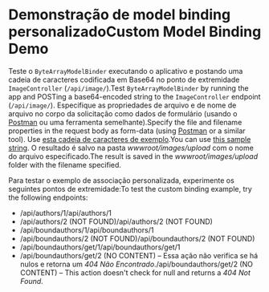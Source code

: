 # <a name="custom-model-binding-demo"></a><span data-ttu-id="d8cb0-101">Demonstração de model binding personalizado</span><span class="sxs-lookup"><span data-stu-id="d8cb0-101">Custom Model Binding Demo</span></span>

<span data-ttu-id="d8cb0-102">Teste o `ByteArrayModelBinder` executando o aplicativo e postando uma cadeia de caracteres codificada em Base64 no ponto de extremidade `ImageController` (`/api/image/`).</span><span class="sxs-lookup"><span data-stu-id="d8cb0-102">Test `ByteArrayModelBinder` by running the app and POSTing a base64-encoded string to the `ImageController` endpoint (`/api/image/`).</span></span> <span data-ttu-id="d8cb0-103">Especifique as propriedades de arquivo e de nome de arquivo no corpo da solicitação como dados de formulário (usando o [Postman](https://www.getpostman.com/) ou uma ferramenta semelhante).</span><span class="sxs-lookup"><span data-stu-id="d8cb0-103">Specify the file and filename properties in the request body as form-data (using [Postman](https://www.getpostman.com/) or a similar tool).</span></span> <span data-ttu-id="d8cb0-104">Use [esta cadeia de caracteres de exemplo](Base64String.txt).</span><span class="sxs-lookup"><span data-stu-id="d8cb0-104">You can use [this sample string](Base64String.txt).</span></span> <span data-ttu-id="d8cb0-105">O resultado é salvo na pasta *wwwroot/images/upload* com o nome do arquivo especificado.</span><span class="sxs-lookup"><span data-stu-id="d8cb0-105">The result is saved in the *wwwroot/images/upload* folder with the filename specified.</span></span>

<span data-ttu-id="d8cb0-106">Para testar o exemplo de associação personalizada, experimente os seguintes pontos de extremidade:</span><span class="sxs-lookup"><span data-stu-id="d8cb0-106">To test the custom binding example, try the following endpoints:</span></span>

* <span data-ttu-id="d8cb0-107">/api/authors/1</span><span class="sxs-lookup"><span data-stu-id="d8cb0-107">/api/authors/1</span></span>
* <span data-ttu-id="d8cb0-108">/api/authors/2 (NOT FOUND)</span><span class="sxs-lookup"><span data-stu-id="d8cb0-108">/api/authors/2 (NOT FOUND)</span></span>
* <span data-ttu-id="d8cb0-109">/api/boundauthors/1</span><span class="sxs-lookup"><span data-stu-id="d8cb0-109">/api/boundauthors/1</span></span>
* <span data-ttu-id="d8cb0-110">/api/boundauthors/2 (NOT FOUND)</span><span class="sxs-lookup"><span data-stu-id="d8cb0-110">/api/boundauthors/2 (NOT FOUND)</span></span>
* <span data-ttu-id="d8cb0-111">/api/boundauthors/get/1</span><span class="sxs-lookup"><span data-stu-id="d8cb0-111">/api/boundauthors/get/1</span></span>
* <span data-ttu-id="d8cb0-112">/api/boundauthors/get/2 (NO CONTENT) &ndash; Essa ação não verifica se há nulos e retorna um *404 Não Encontrado*.</span><span class="sxs-lookup"><span data-stu-id="d8cb0-112">/api/boundauthors/get/2 (NO CONTENT) &ndash; This action doesn't check for null and returns a *404 Not Found*.</span></span>
